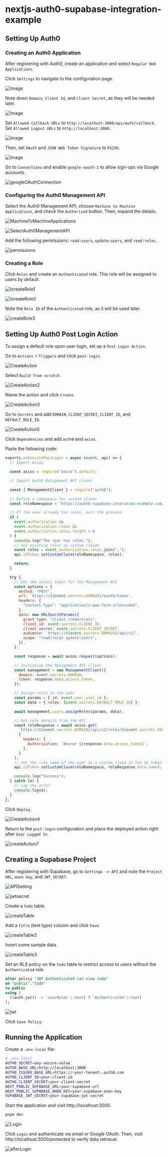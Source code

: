 # nextjs-auth0-supabase-integration-example

## Setting Up Auth0

### Creating an Auth0 Application

After registering with Auth0, create an application and select `Regular Web Applications`.

Click `Settings` to navigate to the configuration page.

![Image](https://github.com/user-attachments/assets/06465bbf-7b3a-4334-836e-c9bf1bc054cd)

Note down `Domain`, `Client Id`, and `Client Secret`, as they will be needed later.

![Image](https://github.com/user-attachments/assets/644b5421-12aa-4583-853f-28940824ff17)

Set `Allowed Callback URLs` to `http://localhost:3000/api/auth/callback`.
Set `Allowed Logout URLs` to `http://localhost:3000`.

![Image](https://github.com/user-attachments/assets/05f17c99-4447-46a3-9816-57333af1aafb)

Then, set `OAuth` and `JSON Web Token Signature` to `RS256`.

![Image](https://github.com/user-attachments/assets/59f1898e-18ef-47cc-a173-9b0ed2b6c803)

Go to `Connections` and enable `google-oauth-2` to allow sign-ups via Google accounts.

![googleOAuthConnection](https://github.com/user-attachments/assets/28683d31-91ee-4f2b-a41e-75044644a713)

### Configuring the Auth0 Management API

Select the Auth0 Management API, choose `Machine to Machine Applications`, and check the `Authorized` button. Then, expand the details.

![MachineToMachineApplications](https://github.com/user-attachments/assets/5dd3d72b-53fc-469e-ba5e-0e8bdb4e7b93)

![SelectAuth0ManagementAPI](https://github.com/user-attachments/assets/91b68db3-4d99-4cca-8628-40c67225a69d)

Add the following permissions: `read:users`, `update:users`, and `read:roles`.

![permissions](https://github.com/user-attachments/assets/0761dd70-b93b-401f-8bed-b08aabe6bfce)

### Creating a Role

Click `Roles` and create an `Authenticated` role. This role will be assigned to users by default.

![IcreateRole1](https://github.com/user-attachments/assets/516318f3-3ff7-4528-9b0b-c0bf3f375cd3)

![IcreateRole2](https://github.com/user-attachments/assets/31872540-82d5-4527-b526-af33a1f21b00)

Note the `Role ID` of the `Authenticated` role, as it will be used later.

![createRole3](https://github.com/user-attachments/assets/15639ae2-9c48-41ce-90b3-11e3fdcd74d6)

## Setting Up Auth0 Post Login Action

To assign a default role upon user login, set up a `Post Login Action`.

Go to `Actions` > `Triggers` and click `post-login`.

![CreateAction](https://github.com/user-attachments/assets/6ad9758a-3601-4017-be23-1f6126e0e2a1)

Select `Build from scratch`.

![CreateAction2](https://github.com/user-attachments/assets/af677761-be0a-4d67-8104-6957e3fab4fc)

Name the action and click `Create`.

![CreateAction3](https://github.com/user-attachments/assets/7809b2d4-755f-4c4d-ac36-01a10d02726a)

Go to `Secrets` and add `DOMAIN`, `CLIENT_SECRET`, `CLIENT_ID`, and `DEFAULT_ROLE_ID`.

![CreateAction5](https://github.com/user-attachments/assets/c4ff31d2-a28e-48ba-ae40-3548cbb39898)

Click `Dependencies` and add `auth0` and `axios`.

Paste the following code:

```javascript
exports.onExecutePostLogin = async (event, api) => {
  // Import Axios

  const axios = require("axios").default;

  // Import Auth0 Management API client

  const { ManagementClient } = require("auth0");

  // Define a namespace for custom claims
  const roleNamespace = "https://auth0-supabase-interation-example.com/roles";

  // If the user already has roles, exit the process
  if (
    event.authorization &&
    event.authorization.roles &&
    event.authorization.roles.length > 0
  ) {
    console.log("The user has roles.");
    // Set existing roles as custom claims
    const roles = event.authorization.roles.join(",");
    api.idToken.setCustomClaim(roleNamespace, roles);

    return;
  }

  try {
    // Get the access token for the Management API
    const options = {
      method: "POST",
      url: `https://${event.secrets.DOMAIN}/oauth/token`,
      headers: {
        "Content-Type": "application/x-www-form-urlencoded",
      },
      data: new URLSearchParams({
        grant_type: "client_credentials",
        client_id: event.secrets.CLIENT_ID,
        client_secret: event.secrets.CLIENT_SECRET,
        audience: `https://${event.secrets.DOMAIN}/api/v2/`,
        scope: "read:roles update:users",
      }),
    };

    const response = await axios.request(options);

    // Initialize the Management API client
    const management = new ManagementClient({
      domain: event.secrets.DOMAIN,
      token: response.data.access_token,
    });

    // Assign roles to the user
    const params = { id: event.user.user_id };
    const data = { roles: [event.secrets.DEFAULT_ROLE_ID] };

    await management.users.assignRoles(params, data);

    // Get role details from the API
    const roleResponse = await axios.get(
      `https://${event.secrets.DOMAIN}/api/v2/roles/${event.secrets.DEFAULT_ROLE_ID}`,
      {
        headers: {
          Authorization: `Bearer ${response.data.access_token}`,
        },
      }
    );
    // Set the role name of the user as a custom claim in the ID token
    api.idToken.setCustomClaim(roleNamespace, roleResponse.data.name);

    console.log("Success");
  } catch (e) {
    // Log the error
    console.log(e);
  }
};
```

Click `Deploy`.

![CreateAction4](https://github.com/user-attachments/assets/e2082079-6b8c-48df-a2e1-4c458687fb9d)

Return to the `post-login` configuration and place the deployed action right after `User Logged In`.

![createAction7](https://github.com/user-attachments/assets/eb3e4872-4f25-4169-8902-8c2a16b8a79c)

## Creating a Supabase Project

After registering with Supabase, go to `Settings -> API` and note the `Project URL`, `anon key`, and `JWT_SECRET`.

![APISetting](https://github.com/user-attachments/assets/601509da-8834-4156-8106-c145defa5710)

![jwtsecret](https://github.com/user-attachments/assets/887a3b56-2f70-4dce-be12-e53b1bb52556)

Create a `todo` table.

![createTable](https://github.com/user-attachments/assets/d3f8d608-2219-4882-8340-2542a28d1810)

Add a `title` (text type) column and click `Save`.

![createTable2](https://github.com/user-attachments/assets/ffdaa8a1-4982-4589-a6a8-49024cea5946)

Insert some sample data.

![createTable3](https://github.com/user-attachments/assets/2fada978-8f2b-437b-b6c2-1948b2c3ee05)

Set an RLS policy on the `todo` table to restrict access to users without the `Authenticated` role.

```sql
alter policy "JWT Authenticated can view todo"
on "public"."todo"
to public
using (
  ((auth.jwt() -> 'userRoles'::text) ? 'Authenticated'::text)
);
```

![jwt](https://github.com/user-attachments/assets/a8ada4bb-a8e5-42f9-b056-8c16e341c645)

Click `Save Policy`.

## Running the Application

Create a `.env.local` file:

```bash
# .env.local
AUTH0_SECRET=any-secure-value
AUTH0_BASE_URL=http://localhost:3000
AUTH0_ISSUER_BASE_URL=https://<your-tenant>.auth0.com
AUTH0_CLIENT_ID=your-client-id
AUTH0_CLIENT_SECRET=your-client-secret
NEXT_PUBLIC_SUPABASE_URL=your-supabase-url
NEXT_PUBLIC_SUPABASE_ANON_KEY=your-supabase-anon-key
SUPABASE_JWT_SECRET=your-supabase-jwt-secret
```

Start the application and visit http://localhost:3000.

```bash
pnpm dev
```

![Login](https://github.com/user-attachments/assets/60e18305-431b-4a82-943e-6f799b306b87)

Click `Login` and authenticate via email or Google OAuth. Then, visit http://localhost:3000/protected to verify data retrieval.

![afterLogin](https://github.com/user-attachments/assets/0560986f-e037-42b9-8c84-3aaec014843a)
